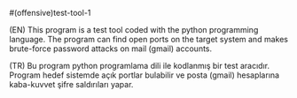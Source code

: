 #(offensive)test-tool-1

(EN)
This program is a test tool coded with the python programming language.
The program can find open ports on the target system and makes brute-force password attacks on mail (gmail) accounts.

(TR)
Bu program python programlama dili ile kodlanmış bir test aracıdır.
Program hedef sistemde açık portlar bulabilir ve posta (gmail) hesaplarına kaba-kuvvet şifre saldırıları yapar.
